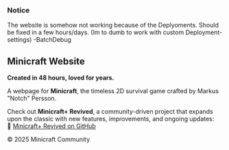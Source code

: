 ### Notice
The website is somehow not working because of the Deplyoments. Should be fixed in a few hours/days. (Im to dumb to work with custom Deployment-settings)
-BatchDebug

## Minicraft Website  

**Created in 48 hours, loved for years.**  

A webpage for **Minicraft**, the timeless 2D survival game crafted by Markus "Notch" Persson.

Check out **Minicraft+ Revived**, a community-driven project that expands upon the classic with new features, improvements, and ongoing updates:  
🔗 [Minicraft+ Revived on GitHub](https://github.com/MinicraftPlus/minicraft-plus-revived)  

© 2025 Minicraft Community
